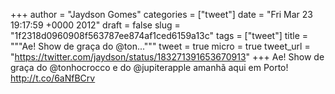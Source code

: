 
+++
author = "Jaydson Gomes"
categories = ["tweet"]
date = "Fri Mar 23 19:17:59 +0000 2012"
draft = false
slug = "1f2318d0960908f563787ee874af1ced6159a13c"
tags = ["tweet"]
title = """Ae! Show de graça do @ton..."""
tweet = true
micro = true
tweet_url = "https://twitter.com/jaydson/status/183271391653670913"
+++
Ae! Show de graça do @tonhocrocco e do @jupiterapple amanhã aqui em Porto! http://t.co/6aNfBCrv
